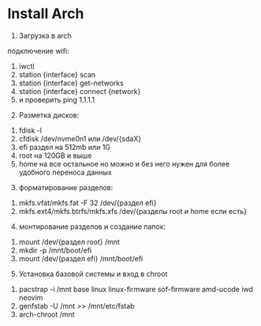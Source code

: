 <h1>
  Install Arch
</h1>

1. Загрузка в arch

подключение wifi:
<ol>
  <li>iwctl</li>
  <li>station {interface} scan</li>
  <li>station {interface} get-networks</li>
  <li>station {interface} connect {network}</li>
  <li>и проверить ping 1.1.1.1</li>
</ol>

2. Разметка дисков:
<ol>
  <li>fdisk -l</li>
  <li>cfdisk /dev/nvme0n1 или /dev/{sdaX}</li>
  <li>efi раздел на 512mb или 1G</li>
  <li>root на 120GB и выше</li>
  <li>home на все остальное но можно и без него нужен для более удобного переноса данных</li>
</ol>

3. форматирование разделов: 
<ol>
  <li>mkfs.vfat/mkfs.fat -F 32 /dev/{раздел efi}</li>
  <li>mkfs.ext4/mkfs.btrfs/mkfs.xfs /dev/{разделы root и home если есть}</li>
</ol>

4. монтирование разделов и создание папок:
<ol>
  <li>mount /dev/{раздел root} /mnt</li>
  <li>mkdir -p /mnt/boot/efi</li>
  <li>mount /dev/{раздел efi} /mnt/boot/efi</li>
</ol>

5. Установка базовой системы и вход в chroot
<ol>
  <li>pacstrap -i /mnt base linux linux-firmware sof-firmware amd-ucode iwd neovim</li>
  <li>genfstab -U /mnt >> /mnt/etc/fstab</li>
  <li>arch-chroot /mnt</li>
</ol>
